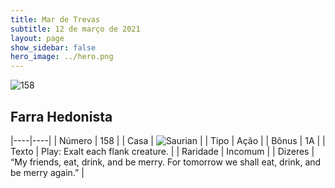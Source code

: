 ```yaml
---
title: Mar de Trevas
subtitle: 12 de março de 2021
layout: page
show_sidebar: false
hero_image: ../hero.png
---
```


![158](https://cdn.keyforgegame.com/media/card_front/en/496_158_F6WH7FX6QVPF_en.png)

## Farra Hedonista

|----|----|
| Número | 158 |
| Casa | ![Saurian](https://archonarcana.com/images/thumb/9/9e/Saurian_P.png/22px-Saurian_P.png "Sauro") |
| Tipo | Ação |
| Bônus | 1A |
| Texto | Play: Exalt each flank creature. |
| Raridade | Incomum |
| Dizeres | “My friends, eat, drink, and be merry. For tomorrow we shall eat, drink, and be merry again.” |
